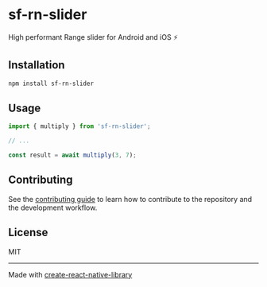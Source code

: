 # sf-rn-slider

High performant Range slider for Android and iOS ⚡️

## Installation

```sh
npm install sf-rn-slider
```

## Usage


```js
import { multiply } from 'sf-rn-slider';

// ...

const result = await multiply(3, 7);
```


## Contributing

See the [contributing guide](CONTRIBUTING.md) to learn how to contribute to the repository and the development workflow.

## License

MIT

---

Made with [create-react-native-library](https://github.com/callstack/react-native-builder-bob)

